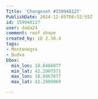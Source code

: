 ```yaml
---
Title: 'Changeset #159948127'
PublishDate: 2024-12-05T08:52:55Z
id: 159948127
user: dada24
comment: roof shape
created_by: iD 2.30.4
tags:
- Montenegro
- Budva
bbox:
  min_lon: 18.8466077
  min_lat: 42.2907571
  max_lon: 18.8467677
  max_lat: 42.2909069

---
```

